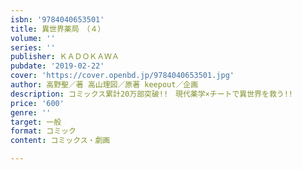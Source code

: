 ```yaml
---
isbn: '9784040653501'
title: 異世界薬局　（４）
volume: ''
series: ''
publisher: ＫＡＤＯＫＡＷＡ
pubdate: '2019-02-22'
cover: 'https://cover.openbd.jp/9784040653501.jpg'
author: 高野聖／著 高山理図／原著 keepout／企画
description: コミックス累計20万部突破!!　現代薬学×チートで異世界を救う!!
price: '600'
genre: ''
target: 一般
format: コミック
content: コミックス・劇画

---
```

